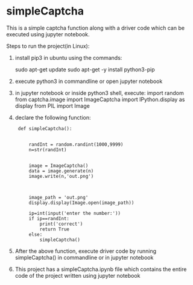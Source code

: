 # simpleCaptcha
This is a simple captcha function along with a driver code which can be executed using jupyter notebook.

Steps to run the project(in Linux):

1) install pip3 in ubuntu using the commands:

    sudo apt-get update
    sudo apt-get -y install python3-pip
    
2) execute python3 in commandline or open jupyter notebook

3) in jupyter notebook or inside python3 shell, execute:
  import random
  from captcha.image import ImageCaptcha
  import IPython.display as display
  from PIL import Image

4) declare the following function:


  
  
        def simpleCaptcha():
    
    
            randInt = random.randint(1000,9999)
            n=str(randInt)


            image = ImageCaptcha()
            data = image.generate(n)
            image.write(n,'out.png')
    
   

            image_path = 'out.png'
            display.display(Image.open(image_path))
    
            ip=int(input('enter the number:'))
            if ip==randInt:
                print('correct')
                return True
            else:
                simpleCaptcha()
  
4) After the above function, execute driver code by running simpleCaptcha() in commandline or in jupyter notebook

5) This project has a simpleCaptcha.ipynb file which contains the entire code of the project written using jupyter notebook
